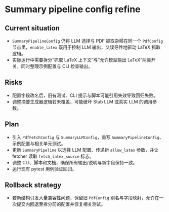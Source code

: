 # Summary pipeline config refine

## Current situation
- `SummaryPipelineConfig` 仍将 LLM 选择与 PDF 抓取杂糅在同一个 `PdfConfig` 节点里，`enable_latex` 既用于控制 LLM 输出，又误导性地驱动 LaTeX 抓取逻辑。
- 实际运行中需要拆分“抓取 LaTeX 上下文”与“允许模型输出 LaTeX”两类开关，同时整理示例配置与 CLI 检查输出。

## Risks
- 配置字段改名后，旧有测试、CLI 提示与脚本可能引用失效导致回归失败。
- 调整摘要生成器逻辑若未覆盖，可能破坏 Stub LLM 或真实 LLM 的调用参数。

## Plan
- 引入 `PdfFetchConfig` 与 `SummaryLLMConfig`，重写 `SummaryPipelineConfig`、示例配置与相关单元测试。
- 更新 `SummaryPipeline` 以选择 LLM 配置、传递新 `allow_latex` 参数，并让 fetcher 读取 `fetch_latex_source` 标志。
- 调整 CLI、脚本和文档，确保所有输出/说明与新字段保持一致。
- 运行现有 pytest 用例验证回归。

## Rollback strategy
- 若新结构引发大量兼容性问题，保留旧 `PdfConfig` 别名与字段映射，允许在一次提交内回退至拆分前的配置并恢复相关测试。
